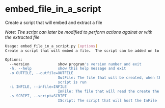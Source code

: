 # embed_file_in_a_script
Create a script that will embed and extract a file

*Note: The script can later be modified to perform actions against or with the extracted file*

```bash
Usage: embed_file_in_a_script.py [options]
Create a script that will embed a file.  The script can be added on to to handle the file.  Example: A image can be embedded and then we set as the wallpaper

Options:
  --version             show program's version number and exit
  -h, --help            show this help message and exit
  -o OUTFILE, --outfile=OUTFILE
                        OutFile: The file that will be created, when the new
                        script is run
  -i INFILE, --infile=INFILE
                        InFile: The file that will read the create the script
  -s SCRIPT, --script=SCRIPT
                        IScript: The script that will host the InFile
```
